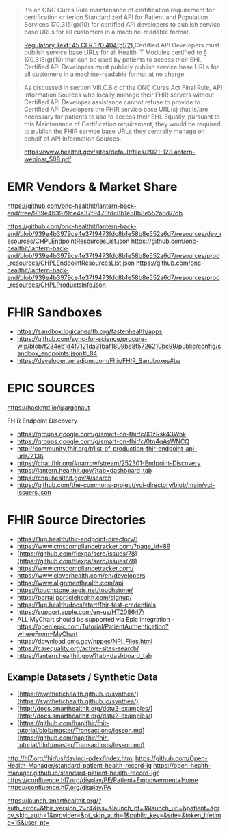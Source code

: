 

> It’s an ONC Cures Rule maintenance of certification requirement for certification criterion  Standardized API for Patient and Population Services 170.315(g)(10) for certified API  developers to publish service base URLs for all customers in a machine-readable format.
> 
> [Regulatory Text: 45 CFR 170.404(b)(2) ](https://ecfr.federalregister.gov/current/title-45/subtitle-A/subchapter-D/part-170/subpart-Dp-170.404(b)(2))
> Certified API Developers must publish service base URLs for all Health IT Modules certified to § 170.315(g)(10) that can be used by patients to access their EHI.  
> Certified API Developers must publicly publish service base URLs for all customers in a machine-readable format at no charge.  
> 
> As discussed in section VIII.C.6.c of the ONC Cures Act Final Rule, API Information  Sources who locally manage their FHIR servers without Certified API Developer  assistance cannot refuse to provide to Certified API Developers the FHIR service  base URL(s) that is/are necessary for patients to use to access their EHI. Equally,  pursuant to this Maintenance of Certification requirement, they would be  required to publish the FHIR service base URLs they centrally manage on behalf  of API Information Sources.
> 
> https://www.healthit.gov/sites/default/files/2021-12/Lantern-webinar_508.pdf





# EMR Vendors & Market Share





https://github.com/onc-healthit/lantern-back-end/tree/939e4b3979ce4e37f9473fdc8b1e58b8e552a6d7/db

https://github.com/onc-healthit/lantern-back-end/blob/939e4b3979ce4e37f9473fdc8b1e58b8e552a6d7/resources/dev_resources/CHPLEndpointResourcesList.json
https://github.com/onc-healthit/lantern-back-end/blob/939e4b3979ce4e37f9473fdc8b1e58b8e552a6d7/resources/prod_resources/CHPLEndpointResourcesList.json
https://github.com/onc-healthit/lantern-back-end/blob/939e4b3979ce4e37f9473fdc8b1e58b8e552a6d7/resources/prod_resources/CHPLProductsInfo.json

# FHIR Sandboxes
- https://sandbox.logicahealth.org/fastenhealth/apps
- https://github.com/sync-for-science/procure-wip/blob/f234eb1d4f7121da31baf1809be8f5726210bc99/public/config/sandbox_endpoints.json#L84
- https://developer.veradigm.com/Fhir/FHIR_Sandboxes#tw

# EPIC SOURCES


https://hackmd.io/@argonaut


FHIR Endpoint Discovery
- https://groups.google.com/g/smart-on-fhir/c/X1zRsk43Wnk
- https://groups.google.com/g/smart-on-fhir/c/0tn4qAsWNCQ
- http://community.fhir.org/t/list-of-production-fhir-endpoint-api-urls/2136
- https://chat.fhir.org/#narrow/stream/252301-Endpoint-Discovery
- https://lantern.healthit.gov/?tab=dashboard_tab
- https://chpl.healthit.gov/#/search
- https://github.com/the-commons-project/vci-directory/blob/main/vci-issuers.json

# FHIR Source Directories
- https://1up.health/fhir-endpoint-directory/1
- https://www.cmscompliancetracker.com/?page_id=89
- [https://github.com/flexpa/sero/issues/78](https://github.com/flexpa/sero/issues/78)
- https://www.cmscompliancetracker.com/
- https://www.cloverhealth.com/en/developers
- https://www.alignmenthealth.com/api
- https://touchstone.aegis.net/touchstone/
- https://portal.particlehealth.com/signup/
- https://1up.health/docs/start/fhir-test-credentials
- https://support.apple.com/en-us/HT208647\
- ALL MyChart should be supported via Epic integration - https://open.epic.com/Tutorial/PatientAuthentication?whereFrom=MyChart
- https://download.cms.gov/nppes/NPI_Files.html
- https://carequality.org/active-sites-search/
- https://lantern.healthit.gov/?tab=dashboard_tab


## Example Datasets / Synthetic Data
- [https://synthetichealth.github.io/synthea/](https://synthetichealth.github.io/synthea/)
- [http://docs.smarthealthit.org/dstu2-examples/](http://docs.smarthealthit.org/dstu2-examples/)
- [https://github.com/hapifhir/fhir-tutorial/blob/master/Transactions/lesson.md](https://github.com/hapifhir/fhir-tutorial/blob/master/Transactions/lesson.md)



http://hl7.org/fhir/us/davinci-pdex/index.html
https://github.com/Open-Health-Manager/standard-patient-health-record-ig
https://open-health-manager.github.io/standard-patient-health-record-ig/
https://confluence.hl7.org/display/PE/Patient+Empowerment+Home
https://confluence.hl7.org/display/PA


https://launch.smarthealthit.org/?auth_error=&fhir_version_2=r4&iss=&launch_pt=1&launch_url=&patient=&prov_skip_auth=1&provider=&pt_skip_auth=1&public_key=&sde=&token_lifetime=15&user_pt=


